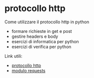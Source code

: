 # protocollo http

Come utilizzare il protocollo http in python
  - formare richieste in get e post
  - gestire headers e body
  - esercizi di informatica per python
  - esercizi di verifica per python

Link utili:
  - [protocollo http](https://code.tutsplus.com/tutorials/http-the-protocol-every-web-developer-must-know-part-1--net-31177)
  - [modulo requests](http://it.python-requests.org/it/latest/user/quickstart.html)
